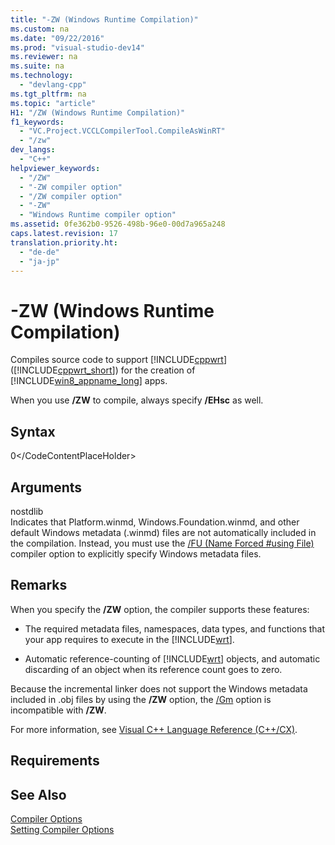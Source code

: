```yaml
---
title: "-ZW (Windows Runtime Compilation)"
ms.custom: na
ms.date: "09/22/2016"
ms.prod: "visual-studio-dev14"
ms.reviewer: na
ms.suite: na
ms.technology: 
  - "devlang-cpp"
ms.tgt_pltfrm: na
ms.topic: "article"
H1: "/ZW (Windows Runtime Compilation)"
f1_keywords: 
  - "VC.Project.VCCLCompilerTool.CompileAsWinRT"
  - "/zw"
dev_langs: 
  - "C++"
helpviewer_keywords: 
  - "/ZW"
  - "-ZW compiler option"
  - "/ZW compiler option"
  - "-ZW"
  - "Windows Runtime compiler option"
ms.assetid: 0fe362b0-9526-498b-96e0-00d7a965a248
caps.latest.revision: 17
translation.priority.ht: 
  - "de-de"
  - "ja-jp"
---
```

# -ZW (Windows Runtime Compilation)
Compiles source code to support [!INCLUDE[cppwrt](../vs140/includes/cppwrt_md.md)] ([!INCLUDE[cppwrt_short](../vs140/includes/cppwrt_short_md.md)]) for the creation of [!INCLUDE[win8_appname_long](../vs140/includes/win8_appname_long_md.md)] apps.  
  
 When you use **/ZW** to compile, always specify **/EHsc** as well.  
  
## Syntax  
  
<CodeContentPlaceHolder>0\</CodeContentPlaceHolder>  
## Arguments  
 nostdlib  
 Indicates that Platform.winmd, Windows.Foundation.winmd, and other default Windows metadata (.winmd) files are not automatically included in the compilation. Instead, you must use the [/FU (Name Forced #using File)](../vs140/-fu--name-forced-sharpusing-file-.md) compiler option to explicitly specify Windows metadata files.  
  
## Remarks  
 When you specify the **/ZW** option, the compiler supports these features:  
  
-   The required metadata files, namespaces, data types, and functions that your app requires to execute in the [!INCLUDE[wrt](../vs140/includes/wrt_md.md)].  
  
-   Automatic reference-counting of [!INCLUDE[wrt](../vs140/includes/wrt_md.md)] objects, and automatic discarding of an object when its reference count goes to zero.  
  
 Because the incremental linker does not support the Windows metadata included in .obj files by using the **/ZW** option, the [/Gm](../vs140/-gm--enable-minimal-rebuild-.md) option is incompatible with **/ZW**.  
  
 For more information, see [Visual C++ Language Reference (C++/CX)](assetId:///3f6abf92-4e5e-4ed8-8e11-f9252380d30a).  
  
## Requirements  
  
## See Also  
 [Compiler Options](../vs140/compiler-options.md)   
 [Setting Compiler Options](../vs140/setting-compiler-options.md)